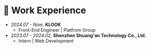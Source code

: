 # 💼 Work Experience
- *2024.07 - Now*, **KLOOK**
    - Front-End Engineer \| Platfrom Group
- *2023.07 - 2024.02*, **Shenzhen Shuang'an Technology Co., Ltd.**
    - Intern \| Web Development


